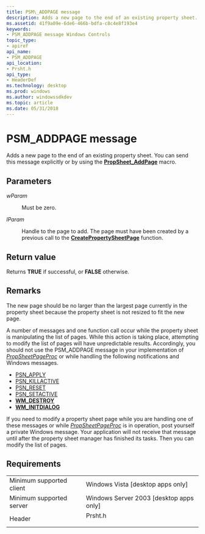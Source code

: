 ```yaml
---
title: PSM\_ADDPAGE message
description: Adds a new page to the end of an existing property sheet. You can send this message explicitly or by using the PropSheet\_AddPage macro.
ms.assetid: 41f9a09e-6de6-466b-bdfa-c8c4e8f193e4
keywords:
- PSM_ADDPAGE message Windows Controls
topic_type:
- apiref
api_name:
- PSM_ADDPAGE
api_location:
- Prsht.h
api_type:
- HeaderDef
ms.technology: desktop
ms.prod: windows
ms.author: windowssdkdev
ms.topic: article
ms.date: 05/31/2018
---
```


# PSM\_ADDPAGE message

Adds a new page to the end of an existing property sheet. You can send this message explicitly or by using the [**PropSheet\_AddPage**](/windows/desktop/api/Prsht/nf-prsht-propsheet_addpage) macro.

## Parameters

<dl> <dt>

*wParam* 
</dt> <dd>

Must be zero.

</dd> <dt>

*lParam* 
</dt> <dd>

Handle to the page to add. The page must have been created by a previous call to the [**CreatePropertySheetPage**](/windows/desktop/api/Prsht/nf-prsht-createpropertysheetpagea) function.

</dd> </dl>

## Return value

Returns **TRUE** if successful, or **FALSE** otherwise.

## Remarks

The new page should be no larger than the largest page currently in the property sheet because the property sheet is not resized to fit the new page.

A number of messages and one function call occur while the property sheet is manipulating the list of pages. While this action is taking place, attempting to modify the list of pages will have unpredictable results. Accordingly, you should not use the PSM\_ADDPAGE message in your implementation of [*PropSheetPageProc*](https://msdn.microsoft.com/en-us/library/Bb760813(v=VS.85).aspx) or while handling the following notifications and Windows messages.

-   [PSN\_APPLY](psn-apply.md)
-   [PSN\_KILLACTIVE](psn-killactive.md)
-   [PSN\_RESET](psn-reset.md)
-   [PSN\_SETACTIVE](psn-setactive.md)
-   [**WM\_DESTROY**](https://msdn.microsoft.com/library/windows/desktop/ms632620)
-   [**WM\_INITDIALOG**](https://msdn.microsoft.com/library/windows/desktop/ms645428)

If you need to modify a property sheet page while you are handling one of these messages or while [*PropSheetPageProc*](https://msdn.microsoft.com/en-us/library/Bb760813(v=VS.85).aspx) is in operation, post yourself a private Windows message. Your application will not receive that message until after the property sheet manager has finished its tasks. Then you can modify the list of pages.

## Requirements



|                                     |                                                                                    |
|-------------------------------------|------------------------------------------------------------------------------------|
| Minimum supported client<br/> | Windows Vista \[desktop apps only\]<br/>                                     |
| Minimum supported server<br/> | Windows Server 2003 \[desktop apps only\]<br/>                               |
| Header<br/>                   | <dl> <dt>Prsht.h</dt> </dl> |



 

 





